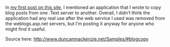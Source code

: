 In <a href="http://blogs.duncanmackenzie.net/duncanma/archive/2004/08/25/589.aspx" target="_blank" class="broken_link">my first post on this site</a>, I mentioned an application that I wrote to copy blog posts from one .Text server to another. Overall, I didn&#8217;t think the application had any real use after the web service I used was removed from the weblogs.asp.net servers, but I&#8217;m posting it anyway for anyone who might find it useful.

Source here: <a href="http://www.duncanmackenzie.net/Samples/#blogcopy" target="_blank" class="broken_link">http://www.duncanmackenzie.net/Samples/#blogcopy</a>